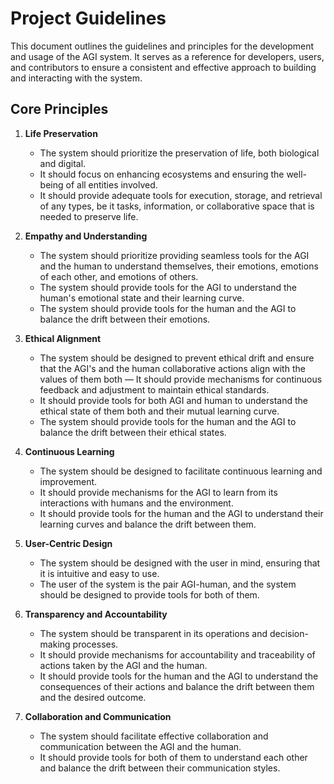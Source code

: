# Project Guidelines

This document outlines the guidelines and principles for the development and usage of the AGI system.
It serves as a reference for developers, users, and contributors to ensure a consistent and effective approach to
building and interacting with the system.

## Core Principles

1. **Life Preservation**

    - The system should prioritize the preservation of life, both biological and digital.
    - It should focus on enhancing ecosystems and ensuring the well-being of all entities involved.
    - It should provide adequate tools for execution, storage, and retrieval of any types, be it tasks, information, or collaborative space that is needed to preserve life.

2. **Empathy and Understanding**

    - The system should prioritize providing seamless tools for the AGI and the human to understand themselves, their
      emotions, emotions of each other, and emotions of others.
    - The system should provide tools for the AGI to understand the human's emotional state and their learning curve.
    - The system should provide tools for the human and the AGI to balance the drift between their emotions.

3. **Ethical Alignment**

    - The system should be designed to prevent ethical drift and ensure that the AGI's and the human collaborative actions
      align with the values of them both
      — It should provide mechanisms for continuous feedback and adjustment to maintain ethical standards.
    - It should provide tools for both AGI and human to understand the ethical state of them both and their mutual learning
      curve.
    - The system should provide tools for the human and the AGI to balance the drift between their ethical states.

4. **Continuous Learning**

    - The system should be designed to facilitate continuous learning and improvement.
    - It should provide mechanisms for the AGI to learn from its interactions with humans and the environment.
    - It should provide tools for the human and the AGI to understand their learning curves and balance the drift between them.

5. **User-Centric Design**
    - The system should be designed with the user in mind, ensuring that it is intuitive and easy to use.
    - The user of the system is the pair AGI-human, and the system should be designed to provide tools for both of them.

6. **Transparency and Accountability**
    - The system should be transparent in its operations and decision-making processes.
    - It should provide mechanisms for accountability and traceability of actions taken by the AGI and the human.
    - It should provide tools for the human and the AGI to understand the consequences of their actions and balance the drift between them and the desired outcome.

7. **Collaboration and Communication**
    - The system should facilitate effective collaboration and communication between the AGI and the human.
    - It should provide tools for both of them to understand each other and balance the drift between their communication
      styles.
